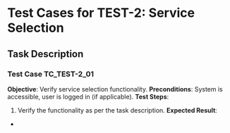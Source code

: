 # Test Cases for TEST-2: Service Selection

## Task Description


### Test Case TC_TEST-2_01
**Objective**: Verify service selection functionality.
**Preconditions**: System is accessible, user is logged in (if applicable).
**Test Steps**:
1. Verify the functionality as per the task description.
**Expected Result**:
- 

